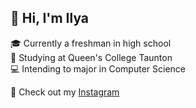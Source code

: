 ## 👋 Hi, I'm Ilya
🎓 Currently a freshman in high school<br/>
🏫 Studying at Queen's College Taunton<br/>
💻 Intending to major in Computer Science<br/>

📸 Check out my [Instagram](https://www.instagram.com/ilya.tmp/)
